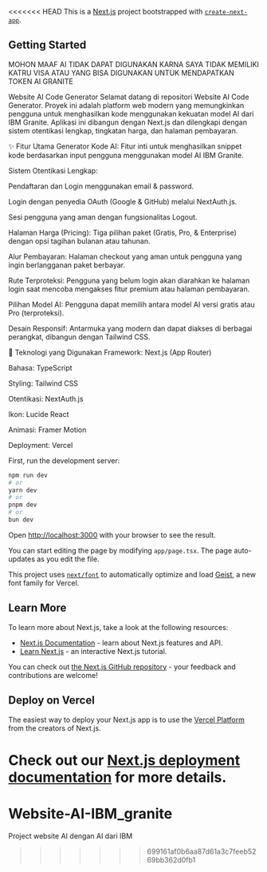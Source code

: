 <<<<<<< HEAD
This is a [Next.js](https://nextjs.org) project bootstrapped with [`create-next-app`](https://nextjs.org/docs/app/api-reference/cli/create-next-app).

## Getting Started

MOHON MAAF AI TIDAK DAPAT DIGUNAKAN KARNA SAYA TIDAK MEMILIKI KATRU VISA ATAU YANG BISA DIGUNAKAN UNTUK MENDAPATKAN TOKEN AI GRANITE

Website AI Code Generator
Selamat datang di repositori Website AI Code Generator. Proyek ini adalah platform web modern yang memungkinkan pengguna untuk menghasilkan kode menggunakan kekuatan model AI dari IBM Granite. Aplikasi ini dibangun dengan Next.js dan dilengkapi dengan sistem otentikasi lengkap, tingkatan harga, dan halaman pembayaran.

✨ Fitur Utama
Generator Kode AI: Fitur inti untuk menghasilkan snippet kode berdasarkan input pengguna menggunakan model AI IBM Granite.

Sistem Otentikasi Lengkap:

Pendaftaran dan Login menggunakan email & password.

Login dengan penyedia OAuth (Google & GitHub) melalui NextAuth.js.

Sesi pengguna yang aman dengan fungsionalitas Logout.

Halaman Harga (Pricing): Tiga pilihan paket (Gratis, Pro, & Enterprise) dengan opsi tagihan bulanan atau tahunan.

Alur Pembayaran: Halaman checkout yang aman untuk pengguna yang ingin berlangganan paket berbayar.

Rute Terproteksi: Pengguna yang belum login akan diarahkan ke halaman login saat mencoba mengakses fitur premium atau halaman pembayaran.

Pilihan Model AI: Pengguna dapat memilih antara model AI versi gratis atau Pro (terproteksi).

Desain Responsif: Antarmuka yang modern dan dapat diakses di berbagai perangkat, dibangun dengan Tailwind CSS.

🚀 Teknologi yang Digunakan
Framework: Next.js (App Router)

Bahasa: TypeScript

Styling: Tailwind CSS

Otentikasi: NextAuth.js

Ikon: Lucide React

Animasi: Framer Motion

Deployment: Vercel


First, run the development server:

```bash
npm run dev
# or
yarn dev
# or
pnpm dev
# or
bun dev
```

Open [http://localhost:3000](http://localhost:3000) with your browser to see the result.

You can start editing the page by modifying `app/page.tsx`. The page auto-updates as you edit the file.

This project uses [`next/font`](https://nextjs.org/docs/app/building-your-application/optimizing/fonts) to automatically optimize and load [Geist](https://vercel.com/font), a new font family for Vercel.

## Learn More

To learn more about Next.js, take a look at the following resources:

- [Next.js Documentation](https://nextjs.org/docs) - learn about Next.js features and API.
- [Learn Next.js](https://nextjs.org/learn) - an interactive Next.js tutorial.

You can check out [the Next.js GitHub repository](https://github.com/vercel/next.js) - your feedback and contributions are welcome!

## Deploy on Vercel

The easiest way to deploy your Next.js app is to use the [Vercel Platform](https://vercel.com/new?utm_medium=default-template&filter=next.js&utm_source=create-next-app&utm_campaign=create-next-app-readme) from the creators of Next.js.

Check out our [Next.js deployment documentation](https://nextjs.org/docs/app/building-your-application/deploying) for more details.
=======
# Website-AI-IBM_granite
Project website AI dengan AI dari IBM 
>>>>>>> 699161af0b6aa87d61a3c7feeb5269bb362d0fb1
